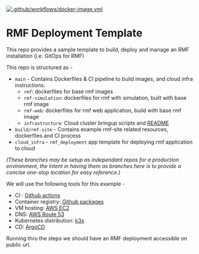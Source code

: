[![.github/workflows/docker-image.yml](https://github.com/open-rmf/rmf_deployment_template/actions/workflows/docker-image.yml/badge.svg)](https://github.com/open-rmf/rmf_deployment_template/actions/workflows/docker-image.yml)

# RMF Deployment Template
This repo provides a sample template to build, deploy and manage an RMF installation (i.e. GitOps for RMF)

This repo is structured as -
- `main` - Contains Dockerfiles & CI pipeline to build images, and cloud infra instructions. 
  - `rmf`: dockerfiles for base rmf images
  - `rmf-simulation`: dockerfiles for rmf with simulation, built with base rmf image
  - `rmf-web`: dockerfiles for rmf web application, build with base rmf image
  - `infrastructure`: Cloud cluster bringup scripts and [README](infrastructure/README.md)
- `build/rmf-site` - Contains example rmf-site related resources, dockerfiles and CI process
- `cloud_infra` - `rmf_deployment` app template for deploying rmf application to cloud

_(These branches may be setup as independant repos for a production environment, the intent in having them as branches here is to provide a concise one-stop location for easy reference.)_

We will use the following tools for this example -
- CI : [Github actions](https://github.com/features/actions)
- Container registry: [Github packages](https://github.com/features/packages)
- VM hosting: [AWS EC2](https://aws.amazon.com/ec2/)
- DNS: [AWS Route 53](https://aws.amazon.com/route53/)
- Kubernetes distribution: [k3s](https://k3s.io) 
- CD: [ArgoCD](https://argoproj.github.io/cd)

Running thru the steps we should have an RMF deployment accessible on public url.
